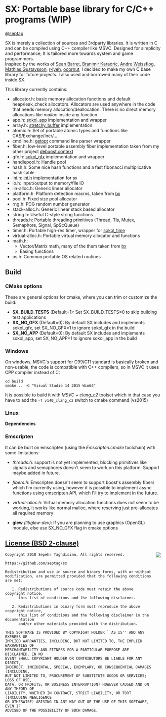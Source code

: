 # SX: Portable base library for C/C++ programs (WIP)
[@septag](https://twitter.com/septagh)

SX is merely a collection of sources and 3rdparty libraries. It is written in C and can be compiled using C++ compiler like MSVC. 
Designed for simplicity and performance, It is tailored more towards system and game programmers.  
Inspired by the works of [Sean Barret](https://github.com/nothings), [Branimir Karadric](https://github.com/bkaradzic), [Andre Weissflog](https://github.com/floooh), [Mathias Gustavsson](https://github.com/mattiasgustavsson), [r-lyeh](https://github.com/r-lyeh), [ocornut](https://github.com/ocornut), I decided to make my own C base library for future projects. I also used and borrowed many of their code inside SX.

This library currently contains:

- allocator.h: basic memory allocation functions and default heap/leak_check allocators. Allocators are used anywhere in the code that needs memory allocation/deallocation. There is no direct memory allocations like _malloc_ inside any function.
- app.h: [sokol_app](https://github.com/floooh/sokol) implementation and wrapper 
- array.h: [stretchy_buffer](https://github.com/nothings/stb/blob/master/stretchy_buffer.h) implementation
- atomic.h: Set of portable atomic types and functions like CAS/Exchange/Incr/...
- cmdline.h: [getopt](https://github.com/wc-duck/getopt) command line parser wrapper
- fiber.h: low-level portable assembly fiber implementation taken from my other project [deboost.context](https://github.com/septag/deboost.context)
- gfx.h: [sokol_gfx](https://github.com/floooh/sokol) implementation and wrapper 
- handlepool.h: Handle pool
- hash.h:  Some nice hash functions and a fast fibonacci multiplicative hash-table
- ini.h: [ini.h](https://github.com/mattiasgustavsson/libs/blob/master/ini.h) implementation for sx
- io.h: Input/output to memory/file IO
- lin-alloc.h: Generic linear allocator
- platform.h: Platform detection macros, taken from [bx](https://github.com/bkaradzic/bx)
- pool.h: Fixed size pool allocator
- rng.h: PCG random number generator
- stack-alloc.h: Generic linear stack based allocator
- string.h: Useful C-style string functions
- threads.h: Portable threading primitives (Thread, Tls, Mutex, Semaphore, Signal, SpScQueue)
- timer.h: Portable high-res timer, wrapper for [sokol_time](https://github.com/floooh/sokol)
- virtual-alloc.h: Portable virtual memory allocator and functions
- math.h: 
	- Vector/Matrix math, many of the them taken from [bx](https://github.com/bkaradzic/bx)
	- Easing functions
- os.h: Common portable OS related routines

## Build
### CMake options

These are general options for cmake, where you can trim or customize the build:  

- **SX_BUILD_TESTS** (Default=1): Set SX_BUILD_TESTS=0 to skip building test applications
- **SX_NO_GFX** (Default=0): By default SX includes and implements sokol_gfx, set SX_NO_GFX=1 to ignore sokol_gfx in the build
- **SX_NO_APP** (Default=0): By default SX includes and implements sokol_app, set SX_NO_APP=1 to ignore sokol_app in the build

### Windows
On windows, MSVC's support for C99/C11 standard is basically broken and non-usable, the code is compatible with C++ compilers, so in MSVC it uses CPP compiler instead of C:
```
cd build
cmake .. -G "Visual Studio 14 2015 Win64"
```

It is possible to build it with *MSVC + clang_c2* toolset which in that case you have to add the ```-T v140_clang_c2``` switch to cmake command (vs2015)

### Linux

__Dependencies__

### Emscripten

It can be built on emscripten (using the _Emscripten.cmake_ toolchain) with some limitations:

- _threads.h_: support is not yet implemented, blocking primitives like signals and semaphores doesn't seem to work on this platform. Support maybe added in future.
- _fibers.h_: Emscripten doesn't seem to support boost's assembly fibers which I'm currently using, however it is possible to implement async functions using emscripten API, which I'll try to implement in the future.
- _virtual-alloc.h_: Virtual memory allocation functions does not seem to be working, it works like normal malloc, where reserving just pre-allocates all required memory


- __glew__ _(libglew-dev)_: If you are planning to use graphics (OpenGL) module, else use SX_NO_GFX flag in cmake options

[License (BSD 2-clause)](https://github.com/septag/sx/blob/master/LICENSE)
--------------------------------------------------------------------------

<a href="http://opensource.org/licenses/BSD-2-Clause" target="_blank">
<img align="right" src="http://opensource.org/trademarks/opensource/OSI-Approved-License-100x137.png">
</a>

	Copyright 2018 Sepehr Taghdisian. All rights reserved.
	
	https://github.com/septag/sx
	
	Redistribution and use in source and binary forms, with or without
	modification, are permitted provided that the following conditions are met:
	
	   1. Redistributions of source code must retain the above copyright notice,
	      this list of conditions and the following disclaimer.
	
	   2. Redistributions in binary form must reproduce the above copyright notice,
	      this list of conditions and the following disclaimer in the documentation
	      and/or other materials provided with the distribution.
	
	THIS SOFTWARE IS PROVIDED BY COPYRIGHT HOLDER ``AS IS'' AND ANY EXPRESS OR
	IMPLIED WARRANTIES, INCLUDING, BUT NOT LIMITED TO, THE IMPLIED WARRANTIES OF
	MERCHANTABILITY AND FITNESS FOR A PARTICULAR PURPOSE ARE DISCLAIMED. IN NO
	EVENT SHALL COPYRIGHT HOLDER OR CONTRIBUTORS BE LIABLE FOR ANY DIRECT,
	INDIRECT, INCIDENTAL, SPECIAL, EXEMPLARY, OR CONSEQUENTIAL DAMAGES (INCLUDING,
	BUT NOT LIMITED TO, PROCUREMENT OF SUBSTITUTE GOODS OR SERVICES; LOSS OF USE,
	DATA, OR PROFITS; OR BUSINESS INTERRUPTION) HOWEVER CAUSED AND ON ANY THEORY OF
	LIABILITY, WHETHER IN CONTRACT, STRICT LIABILITY, OR TORT (INCLUDING NEGLIGENCE
	OR OTHERWISE) ARISING IN ANY WAY OUT OF THE USE OF THIS SOFTWARE, EVEN IF
	ADVISED OF THE POSSIBILITY OF SUCH DAMAGE.
